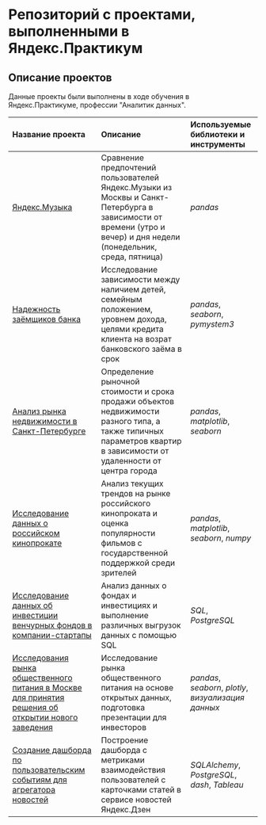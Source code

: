 # Репозиторий с проектами, выполненными в Яндекс.Практикум


## Описание проектов

Данные проекты были выполнены в ходе обучения в Яндекс.Практикуме, профессии "Аналитик данных".

| Название проекта | Описание | Используемые библиотеки и инструменты | 
| :---------------------- | :---------------------- | :---------------------- |
| [Яндекс.Музыка](https://github.com/mariakudryavtseva/Yandex_Practicum_projects/tree/master/Yandex_Music) | Сравнение предпочтений пользователей Яндекс.Музыки из Москвы и Санкт-Петербурга в зависимости от времени (утро и вечер) и дня недели (понедельник, среда, пятница)| *pandas* |
| [Надежность заёмщиков банка](https://github.com/mariakudryavtseva/Yandex_Practicum_projects/tree/master/Reliability_of_the_borrower) | Исследование зависимости между наличием детей, семейным положением, уровнем дохода, целями кредита клиента на возрат банковского заёма в срок| *pandas*, *seaborn*, *pymystem3* |
| [Анализ рынка недвижимости в Санкт-Петербурге](https://github.com/mariakudryavtseva/Yandex_Practicum_projects/tree/master/Real_estate) | Определение рыночной стоимости и срока продажи объектов недвижимости разного типа, а также типичных параметров квартир в зависимости от удаленности от центра города| *pandas*, *matplotlib*, *seaborn* |
| [Исследование данных о российском кинопрокате](https://github.com/mariakudryavtseva/Yandex_Practicum_projects/tree/master/Film_distribution) | Анализ текущих трендов на рынке российского кинопроката и оценка популярности фильмов с государственной поддержкой среди зрителей| *pandas*, *matplotlib*, *seaborn*, *numpy* |
| [Исследование данных об инвестиции венчурных фондов в компании-стартапы](https://github.com/mariakudryavtseva/Yandex_Practicum_projects/tree/master/Startup_investments) | Анализ данных о фондах и инвестициях и выполнение различных выгрузок данных с помощью SQL| *SQL*, *PostgreSQL* |
| [Исследования рынка общественного питания в Москве для принятия решения об открытии нового заведения](https://github.com/mariakudryavtseva/Yandex_Practicum_projects/tree/master/Catering_Moscow) | Исследование рынка общественного питания на основе открытых данных, подготовка презентации для инвесторов| *pandas*, *seaborn*, *plotly*, *визуализация данных* |
| [Создание дашборда по пользовательским событиям для агрегатора новостей](https://github.com/mariakudryavtseva/Yandex_Practicum_projects/tree/master/News_aggregator) | Построение дашборда с метриками взаимодействия пользователей с карточками статей в сервисе новостей Яндекс.Дзен | *SQLAlchemy*, *PostgreSQL*, *dash*, *Tableau* |